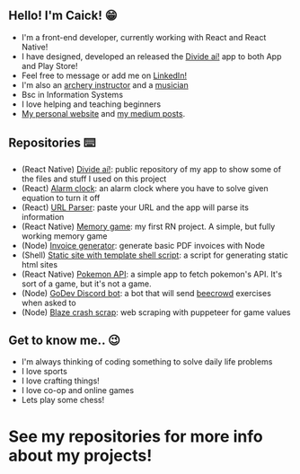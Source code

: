 ## Hello! I'm Caick! 😁

- I'm a front-end developer, currently working with React and React Native!
- I have designed, developed an released the [Divide aí!](https://linktr.ee/divideai) app to both App and Play Store!
- Feel free to message or add me on [LinkedIn!](https://www.linkedin.com/in/caick-andrade/)
- I'm also an [archery instructor](https://www.instagram.com/olimpo.arquearia/) and a [musician](https://www.instagram.com/applerosebanda/)
- Bsc in Information Systems
- I love helping and teaching beginners
- [My personal website](https://caickdias.github.io/) and [my medium posts](https://medium.com/@caickandrade).

## Repositories ⌨️

- (React Native) [Divide aí!](https://github.com/caickdias/divideai-public): public repository of my app to show some of the files and stuff I used on this project
- (React) [Alarm clock](https://github.com/caickdias/alarm-clock): an alarm clock where you have to solve given equation to turn it off
- (React) [URL Parser](https://github.com/caickdias/url-parser): paste your URL and the app will parse its information 
- (React Native) [Memory game](https://github.com/caickdias/memory-game): my first RN project. A simple, but fully working memory game
- (Node) [Invoice generator](https://github.com/caickdias/invoice-generator): generate basic PDF invoices with Node 
- (Shell) [Static site with template shell script](https://github.com/caickdias/shell-script-static-site): a script for generating static html sites
- (React Native) [Pokemon API](https://github.com/caickdias/pokemon-api-practice): a simple app to fetch pokemon's API. It's sort of a game, but it's not a game.
- (Node) [GoDev Discord bot](https://github.com/caickdias/godev-discord-bot): a bot that will send [beecrowd](https://www.beecrowd.com.br/judge/en/problems/index/1) exercises when asked to
- (Node) [Blaze crash scrap](https://github.com/caickdias/blaze-crash-scrap): web scraping with puppeteer for game values

## Get to know me.. 😉
- I'm always thinking of coding something to solve daily life problems
- I love sports
- I love crafting things!
- I love co-op and online games
- Lets play some chess!

# See my repositories for more info about my projects!
